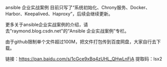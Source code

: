 ansible 企业实战案例
目前只写了“系统初始化、Chrony服务、Docker、Harbor、Keepalived、Haproxy”，后续会继续更新。

更多关于ansible企业实战案例的介绍，请去"raymond.blog.csdn.net"的“Ansible 企业实战案例”专栏。

由于github限制单个文件超过100M，把文件打包传到百度网盘，大家自行去下载。

链接：https://pan.baidu.com/s/1cGce9xBq4zUHL_QHwLnFjA 
提取码：lsx2 
